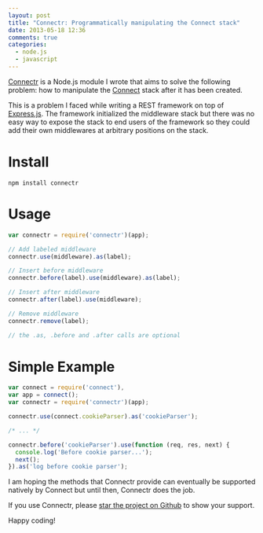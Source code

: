 ```yaml
---
layout: post
title: "Connectr: Programmatically manipulating the Connect stack"
date: 2013-05-18 12:36
comments: true
categories:
  - node.js
  - javascript
---
```


[Connectr](https://github.com/olalonde/connectr) is a Node.js module I wrote that aims to solve the following problem: how
to manipulate the [Connect](https://github.com/senchalabs/connect) stack after it has been created.

This is a problem I faced while writing a REST framework on top of [Express.js](http://expressjs.com). The framework initialized the middleware stack but there was no easy way to expose the stack to end users of the framework so they could add their own middlewares at arbitrary positions on the stack.

# Install

    npm install connectr

# Usage

```javascript
var connectr = require('connectr')(app);

// Add labeled middleware
connectr.use(middleware).as(label);

// Insert before middleware
connectr.before(label).use(middleware).as(label);

// Insert after middleware
connectr.after(label).use(middleware);

// Remove middleware
connectr.remove(label);

// the .as, .before and .after calls are optional
```

# Simple Example

```javascript
var connect = require('connect'),
var app = connect();
var connectr = require('connectr')(app);

connectr.use(connect.cookieParser).as('cookieParser');

/* ... */

connectr.before('cookieParser').use(function (req, res, next) {
  console.log('Before cookie parser...');
  next();
}).as('log before cookie parser');

```

I am hoping the methods that Connectr provide can eventually be
supported natively by Connect but until then, Connectr does the job.

If you use Connectr, please [star the project on Github](https://github.com/olalonde/connectr/blob/master/README.md) to show your support.

Happy coding!

